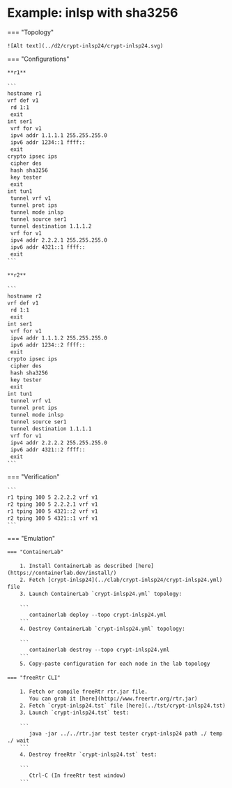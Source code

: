 # Example: inlsp with sha3256

=== "Topology"

    ![Alt text](../d2/crypt-inlsp24/crypt-inlsp24.svg)

=== "Configurations"

    **r1**

    ```
    hostname r1
    vrf def v1
     rd 1:1
     exit
    int ser1
     vrf for v1
     ipv4 addr 1.1.1.1 255.255.255.0
     ipv6 addr 1234::1 ffff::
     exit
    crypto ipsec ips
     cipher des
     hash sha3256
     key tester
     exit
    int tun1
     tunnel vrf v1
     tunnel prot ips
     tunnel mode inlsp
     tunnel source ser1
     tunnel destination 1.1.1.2
     vrf for v1
     ipv4 addr 2.2.2.1 255.255.255.0
     ipv6 addr 4321::1 ffff::
     exit
    ```

    **r2**

    ```
    hostname r2
    vrf def v1
     rd 1:1
     exit
    int ser1
     vrf for v1
     ipv4 addr 1.1.1.2 255.255.255.0
     ipv6 addr 1234::2 ffff::
     exit
    crypto ipsec ips
     cipher des
     hash sha3256
     key tester
     exit
    int tun1
     tunnel vrf v1
     tunnel prot ips
     tunnel mode inlsp
     tunnel source ser1
     tunnel destination 1.1.1.1
     vrf for v1
     ipv4 addr 2.2.2.2 255.255.255.0
     ipv6 addr 4321::2 ffff::
     exit
    ```

=== "Verification"

    ```
    r1 tping 100 5 2.2.2.2 vrf v1
    r2 tping 100 5 2.2.2.1 vrf v1
    r1 tping 100 5 4321::2 vrf v1
    r2 tping 100 5 4321::1 vrf v1
    ```

=== "Emulation"

    === "ContainerLab"

        1. Install ContainerLab as described [here](https://containerlab.dev/install/)  
        2. Fetch [crypt-inlsp24](../clab/crypt-inlsp24/crypt-inlsp24.yml) file  
        3. Launch ContainerLab `crypt-inlsp24.yml` topology:  

        ```
           containerlab deploy --topo crypt-inlsp24.yml  
        ```
        4. Destroy ContainerLab `crypt-inlsp24.yml` topology:  

        ```
           containerlab destroy --topo crypt-inlsp24.yml  
        ```
        5. Copy-paste configuration for each node in the lab topology

    === "freeRtr CLI"

        1. Fetch or compile freeRtr rtr.jar file.  
           You can grab it [here](http://www.freertr.org/rtr.jar)  
        2. Fetch `crypt-inlsp24.tst` file [here](../tst/crypt-inlsp24.tst)  
        3. Launch `crypt-inlsp24.tst` test:  

        ```
           java -jar ../../rtr.jar test tester crypt-inlsp24 path ./ temp ./ wait
        ```
        4. Destroy freeRtr `crypt-inlsp24.tst` test:  

        ```
           Ctrl-C (In freeRtr test window)
        ```

